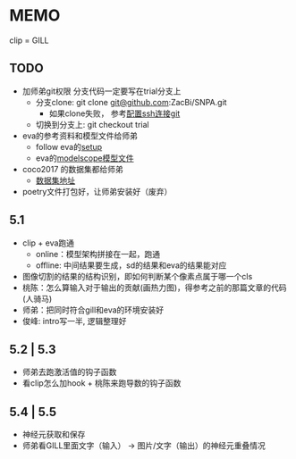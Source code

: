 # MEMO

clip = GILL

## TODO

- 加师弟git权限 分支代码一定要写在trial分支上
  - 分支clone: git clone git@github.com:ZacBi/SNPA.git
    - 如果clone失败， 参考[配置ssh连接git](https://www.cnblogs.com/OnlyAR/p/16155406.html)
  - 切换到分支上: git checkout trial
- eva的参考资料和模型文件给师弟
  - follow eva的[setup](https://github.com/baaivision/EVA/blob/master/EVA-02/det/README.md)
  - eva的[modelscope模型文件](https://www.modelscope.cn/models/zacbi2023/eva02/summary)
- coco2017 的数据集都给师弟
  - [数据集地址](https://www.modelscope.cn/datasets/zacbi2023/coco2017_caption/summary)
- poetry文件打包好，让师弟安装好（废弃）

## 5.1

- clip + eva跑通
  - online：模型架构拼接在一起，跑通
  - offline: 中间结果要生成，sd的结果和eva的结果能对应
- 图像切割的结果的结构识别，即如何判断某个像素点属于哪一个cls
- 桃陈：怎么算输入对于输出的贡献(画热力图)，得参考之前的那篇文章的代码(人骑马)
- 师弟：把同时符合gill和eva的环境安装好
- 俊峰: intro写一半, 逻辑整理好

## 5.2 | 5.3

- 师弟去跑激活值的钩子函数
- 看clip怎么加hook + 桃陈来跑导数的钩子函数

## 5.4 | 5.5

- 神经元获取和保存
- 师弟看GILL里面文字（输入） -> 图片/文字（输出）的神经元重叠情况